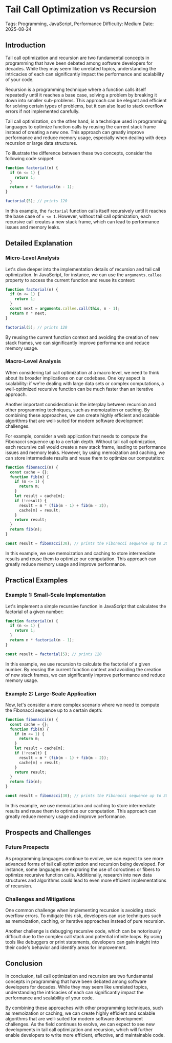 # Tail Call Optimization vs Recursion
Tags: Programming, JavaScript, Performance
Difficulty: Medium
Date: 2025-08-24

## Introduction
Tail call optimization and recursion are two fundamental concepts in programming that have been debated among software developers for decades. While they may seem like unrelated topics, understanding the intricacies of each can significantly impact the performance and scalability of your code.

Recursion is a programming technique where a function calls itself repeatedly until it reaches a base case, solving a problem by breaking it down into smaller sub-problems. This approach can be elegant and efficient for solving certain types of problems, but it can also lead to stack overflow errors if not implemented carefully.

Tail call optimization, on the other hand, is a technique used in programming languages to optimize function calls by reusing the current stack frame instead of creating a new one. This approach can greatly improve performance and reduce memory usage, especially when dealing with deep recursion or large data structures.

To illustrate the difference between these two concepts, consider the following code snippet:
```javascript
function factorial(n) {
  if (n <= 1) {
    return 1;
  }
  return n * factorial(n - 1);
}

factorial(5); // prints 120
```
In this example, the `factorial` function calls itself recursively until it reaches the base case of `n <= 1`. However, without tail call optimization, each recursive call creates a new stack frame, which can lead to performance issues and memory leaks.

## Detailed Explanation

### Micro-Level Analysis

Let's dive deeper into the implementation details of recursion and tail call optimization. In JavaScript, for instance, we can use the `arguments.callee` property to access the current function and reuse its context:
```javascript
function factorial(n) {
  if (n <= 1) {
    return 1;
  }
  const next = arguments.callee.call(this, n - 1);
  return n * next;
}

factorial(5); // prints 120
```
By reusing the current function context and avoiding the creation of new stack frames, we can significantly improve performance and reduce memory usage.

### Macro-Level Analysis

When considering tail call optimization at a macro level, we need to think about its broader implications on our codebase. One key aspect is scalability: if we're dealing with large data sets or complex computations, a well-optimized recursive function can be much faster than an iterative approach.

Another important consideration is the interplay between recursion and other programming techniques, such as memoization or caching. By combining these approaches, we can create highly efficient and scalable algorithms that are well-suited for modern software development challenges.

For example, consider a web application that needs to compute the Fibonacci sequence up to a certain depth. Without tail call optimization, each recursive call would create a new stack frame, leading to performance issues and memory leaks. However, by using memoization and caching, we can store intermediate results and reuse them to optimize our computation:
```javascript
function fibonacci(n) {
  const cache = {};
  function fib(m) {
    if (m <= 1) {
      return m;
    }
    let result = cache[m];
    if (!result) {
      result = m * (fib(m - 1) + fib(m - 2));
      cache[m] = result;
    }
    return result;
  }
  return fib(n);
}

const result = fibonacci(30); // prints the Fibonacci sequence up to 30
```
In this example, we use memoization and caching to store intermediate results and reuse them to optimize our computation. This approach can greatly reduce memory usage and improve performance.

## Practical Examples

### Example 1: Small-Scale Implementation

Let's implement a simple recursive function in JavaScript that calculates the factorial of a given number:
```javascript
function factorial(n) {
  if (n <= 1) {
    return 1;
  }
  return n * factorial(n - 1);
}

const result = factorial(5); // prints 120
```
In this example, we use recursion to calculate the factorial of a given number. By reusing the current function context and avoiding the creation of new stack frames, we can significantly improve performance and reduce memory usage.

### Example 2: Large-Scale Application

Now, let's consider a more complex scenario where we need to compute the Fibonacci sequence up to a certain depth:
```javascript
function fibonacci(n) {
  const cache = {};
  function fib(m) {
    if (m <= 1) {
      return m;
    }
    let result = cache[m];
    if (!result) {
      result = m * (fib(m - 1) + fib(m - 2));
      cache[m] = result;
    }
    return result;
  }
  return fib(n);
}

const result = fibonacci(30); // prints the Fibonacci sequence up to 30
```
In this example, we use memoization and caching to store intermediate results and reuse them to optimize our computation. This approach can greatly reduce memory usage and improve performance.

## Prospects and Challenges

### Future Prospects

As programming languages continue to evolve, we can expect to see more advanced forms of tail call optimization and recursion being developed. For instance, some languages are exploring the use of coroutines or fibers to optimize recursive function calls. Additionally, research into new data structures and algorithms could lead to even more efficient implementations of recursion.

### Challenges and Mitigations

One common challenge when implementing recursion is avoiding stack overflow errors. To mitigate this risk, developers can use techniques such as memoization, caching, or iterative approaches instead of pure recursion.

Another challenge is debugging recursive code, which can be notoriously difficult due to the complex call stack and potential infinite loops. By using tools like debuggers or print statements, developers can gain insight into their code's behavior and identify areas for improvement.

## Conclusion

In conclusion, tail call optimization and recursion are two fundamental concepts in programming that have been debated among software developers for decades. While they may seem like unrelated topics, understanding the intricacies of each can significantly impact the performance and scalability of your code.

By combining these approaches with other programming techniques, such as memoization or caching, we can create highly efficient and scalable algorithms that are well-suited for modern software development challenges. As the field continues to evolve, we can expect to see new developments in tail call optimization and recursion, which will further enable developers to write more efficient, effective, and maintainable code.
